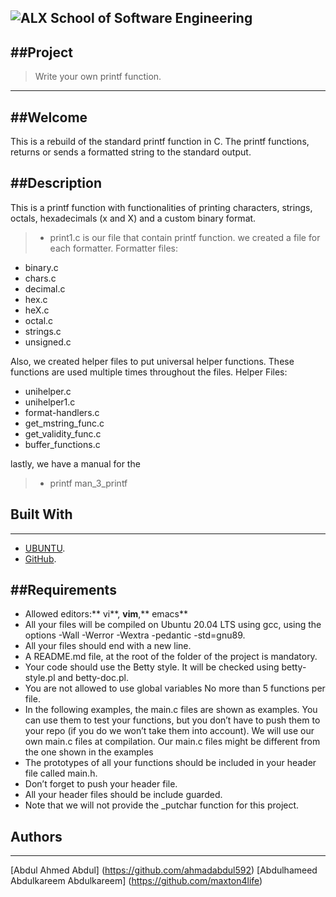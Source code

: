 ![ ALX School of Software Engineering](https://lh3.googleusercontent.com/oVJxT1yn7vwaEM8t9A5MGL6emG0j-_uqHa5H8ikWLvl6Ka-nVmUJZblqWDqPiY-S6itPLnZNgcc8rviK8AVT65l_a3zHiyctwy8=s0)
---
##Project
---
> Write your own printf function.
---
##Welcome
---
This is a rebuild of the standard printf function in C. The printf functions, returns or sends a formatted string to the standard output.

##Description
---
This is a printf function with functionalities of printing characters, strings, octals, hexadecimals (x and X) and a custom binary format.
> - print1.c
is our file that contain printf function.
we created a file for each formatter. Formatter files:

- binary.c
- chars.c
- decimal.c
- hex.c
- heX.c
- octal.c
- strings.c
- unsigned.c

Also, we created helper files to put universal helper functions. These functions are used multiple times throughout the files. Helper Files:
- unihelper.c
- unihelper1.c
- format-handlers.c
- get_mstring_func.c
- get_validity_func.c
- buffer_functions.c
 
lastly, we have a manual for the 

>  - printf man_3_printf

## Built With
---
- [UBUNTU](https://ubuntu.com/).
- [GitHub](https://github-dotcom.gateway.web.tr/).

##Requirements
---

- Allowed editors:** vi**, **vim**,** emacs**
- All your files will be compiled on Ubuntu 20.04 LTS using gcc, using the options -Wall -Werror -Wextra -pedantic -std=gnu89.
- All your files should end with a new line.
- A README.md file, at the root of the folder of the project is mandatory.
- Your code should use the Betty style. It will be checked using betty-style.pl and betty-doc.pl.
- You are not allowed to use global variables
No more than 5 functions per file.
- In the following examples, the main.c files are shown as examples. You can use them to test your functions, but you don’t have to push them to your repo (if you do we won’t take them into account). We will use our own main.c files at compilation. Our main.c files might be different from the one shown in the examples
- The prototypes of all your functions should be included in your header file called main.h.
- Don’t forget to push your header file.
- All your header files should be include guarded.
- Note that we will not provide the _putchar function for this project.

## Authors
---
[Abdul Ahmed Abdul] (https://github.com/ahmadabdul592)
[Abdulhameed Abdulkareem Abdulkareem] (https://github.com/maxton4life)

